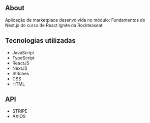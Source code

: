 ## About
Aplicação de marketplace desenvolvida no módulo: Fundamentos do Next.js do curso de React Ignite da Rockteaseat

## Tecnologias utilizadas 
- JavaScript
- TypeScript
- ReactJS
- NextJS
- Stitches
- CSS
- HTML

## API
- STRIPE
- AXIOS
